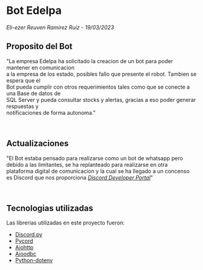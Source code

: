 # Bot Edelpa
<i>Eli-ezer Reuven Ramirez Ruiz - 19/03/2023</i>


## Proposito del Bot

"La empresa Edelpa ha solicitado la creacion de un bot para poder mantener en comunicacion <br>
a la empresa de los estado, posibles fallo que presente el robot. Tambien se espera que el <br>
Bot pueda cumplir con otros requerimientos tales como que se conecte a una Base de datos de <br>
SQL Server y pueda consultar stocks y alertas, gracias a eso poder generar respuestas y <br>
notificaciones de forma autonoma."

<br>

## Actualizaciones

"El Bot estaba pensado para realizarse como un bot de whatsapp pero 
<br>debido a las limitantes, se ha replanteado para realizarse en otra 
<br>plataforma digital de comunicacion y la cual se ha llegado a un concenso 
<br>es Discord que nos proporciona <i>[Discord Developer Portal](https://discord.com/login?redirect_to=%2Fdevelopers%2Fapplications)</i>"

<br>

## Tecnologias utilizadas

Las librerias utilizadas en este proyecto fueron:
- [Discord.py](https://discordpy.readthedocs.io/en/stable/)
- [Pycord](https://docs.pycord.dev/en/stable/)
- [Aiohttp](https://docs.aiohttp.org/en/stable/)
- [Aioodbc](https://github.com/aio-libs/aioodbc/)
- [Python-dotenv](https://pypi.org/project/python-dotenv/)

<br>



